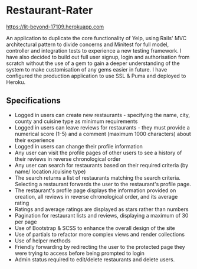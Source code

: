 # Restaurant-Rater

https://lit-beyond-17109.herokuapp.com

An application to duplicate the core functionality of Yelp, using Rails' MVC architectural pattern to divide concerns and Minitest for full model, controller and integration tests to experience a new testing framework. I have also decided to build out full user signup, login and authorisation from scratch without the use of a gem to gain a deeper understanding of the system to make customisation of any gems easier in future. I have configured the production application to use SSL & Puma and deployed to Heroku.

## Specifications
- Logged in users can create new restaurants - specifying the name, city, county and cuisine type as minimum requirements
- Logged in users can leave reviews for restaurants - they must provide a numerical score (1-5) and a comment (maximum 1000 characters) about their experience
- Logged in users can change their profile information
- Any user can visit the profile pages of other users to see a history of their reviews in reverse chronological order
- Any user can search for restaurants based on their required criteria (by name/ location /cuisine type)
- The search returns a list of restaurants matching the search criteria. Selecting a restaurant forwards the user to the restaurant's profile page.
- The restaurant's profile page displays the information provided on creation, all reviews in reverse chronological order, and its average rating
- Ratings and average ratings are displayed as stars rather than numbers
- Pagination for restaurant lists and reviews, displaying a maximum of 30 per page
- Use of Bootstrap & SCSS to enhance the overall design of the site
- Use of partials to refactor more complex views and render collections
- Use of helper methods
- Friendly forwarding by redirecting the user to the protected page they were trying to access before being prompted to login
- Admin status required to edit/delete restaurants and delete users.
